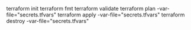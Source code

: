 terraform init
terraform fmt
terraform validate
terraform plan -var-file="secrets.tfvars"
terraform apply -var-file="secrets.tfvars"
terraform destroy -var-file="secrets.tfvars"
